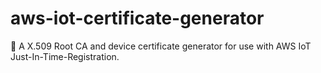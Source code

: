 # aws-iot-certificate-generator
🔏 A X.509 Root CA and device certificate generator for use with AWS IoT Just-In-Time-Registration.

